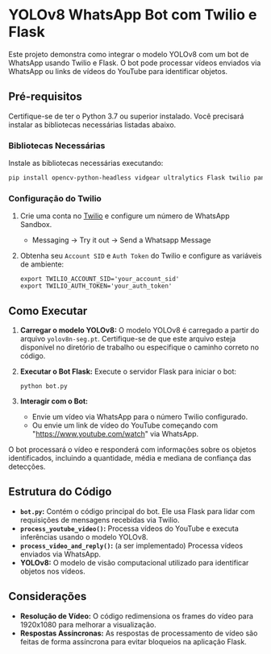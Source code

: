 
# YOLOv8 WhatsApp Bot com Twilio e Flask

Este projeto demonstra como integrar o modelo YOLOv8 com um bot de WhatsApp usando Twilio e Flask. O bot pode processar vídeos enviados via WhatsApp ou links de vídeos do YouTube para identificar objetos.

## Pré-requisitos

Certifique-se de ter o Python 3.7 ou superior instalado. Você precisará instalar as bibliotecas necessárias listadas abaixo.

### Bibliotecas Necessárias

Instale as bibliotecas necessárias executando:

```bash
pip install opencv-python-headless vidgear ultralytics Flask twilio pandas
```

### Configuração do Twilio

1. Crie uma conta no [Twilio](https://www.twilio.com/) e configure um número de WhatsApp Sandbox.
   -  Messaging -> Try it out -> Send a Whatsapp Message
  
3. Obtenha seu `Account SID` e `Auth Token` do Twilio e configure as variáveis de ambiente:
   ```
   export TWILIO_ACCOUNT_SID='your_account_sid'
   export TWILIO_AUTH_TOKEN='your_auth_token'
   ```

## Como Executar

1. **Carregar o modelo YOLOv8:**
   O modelo YOLOv8 é carregado a partir do arquivo `yolov8n-seg.pt`. Certifique-se de que este arquivo esteja disponível no diretório de trabalho ou especifique o caminho correto no código.

2. **Executar o Bot Flask:**
   Execute o servidor Flask para iniciar o bot:
   ```
   python bot.py
   ```

4. **Interagir com o Bot:**
   - Envie um vídeo via WhatsApp para o número Twilio configurado.
   - Ou envie um link de vídeo do YouTube começando com "https://www.youtube.com/watch" via WhatsApp.

O bot processará o vídeo e responderá com informações sobre os objetos identificados, incluindo a quantidade, média e mediana de confiança das detecções.

## Estrutura do Código

- **`bot.py`:** Contém o código principal do bot. Ele usa Flask para lidar com requisições de mensagens recebidas via Twilio.
- **`process_youtube_video()`:** Processa vídeos do YouTube e executa inferências usando o modelo YOLOv8.
- **`process_video_and_reply()`:** (a ser implementado) Processa vídeos enviados via WhatsApp.
- **YOLOv8:** O modelo de visão computacional utilizado para identificar objetos nos vídeos.

## Considerações

- **Resolução de Vídeo:** O código redimensiona os frames do vídeo para 1920x1080 para melhorar a visualização.
- **Respostas Assíncronas:** As respostas de processamento de vídeo são feitas de forma assíncrona para evitar bloqueios na aplicação Flask.

